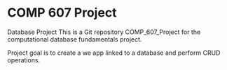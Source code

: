 # COMP 607 Project
Database Project
This is a Git repository COMP_607_Project for the 
computational database fundamentals project.

Project goal is to create a we app linked to a database and perform CRUD operations.
